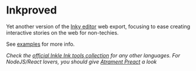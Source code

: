 # Inkproved
Yet another version of the [Inky editor](https://www.inklestudios.com/ink/) web export, focusing to ease creating interactive stories on the web for non-techies.

See [examples](https://github.com/remi-grumeau/inkproved/tree/main/examples) for more info.

*Check the [official Inkle Ink tools collection](https://github.com/inkle/ink-library/) for any other languages. For NodeJS/React lovers, you should give [Atrament Preact](https://github.com/technix/atrament-preact-ui) a look*
